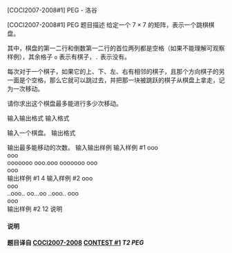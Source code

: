 



[COCI2007-2008#1]  PEG - 洛谷














[COCI2007-2008#1]  PEG
题目描述
给定一个 $7\times 7$ 的矩阵，表示一个跳棋棋盘。

其中，棋盘的第一二行和倒数第一二行的首位两列都是空格（如果不能理解可观察样例），其余格子 `o` 表示有棋子，`.` 表示没有。

每次对于一个棋子，如果它的上、下、左、右有相邻的棋子，且那个方向棋子的另一面是个空格，那么它就可以跳过去，并把那一块被跳跃的棋子从棋盘上拿走，记为一次移动。

请你求出这个棋盘最多能进行多少次移动。

输入输出格式
输入格式

输入一个棋盘。
输出格式

输出最多能移动的次数。
输入输出样例
输入样例 #1
  ooo  
  ooo  
ooooooo
ooo.ooo
ooooooo
  ooo  
  ooo  
输出样例 #1
4
输入样例 #2
  ooo  
  ooo  
..ooo..
oo...oo
..ooo..
  ooo  
  ooo   
输出样例 #2
12
说明
#### 说明

**题目译自 [COCI2007-2008](https://hsin.hr/coci/archive/2007_2008/) [CONTEST #1](https://hsin.hr/coci/archive/2007_2008/contest1_tasks.pdf) *T2 PEG***






